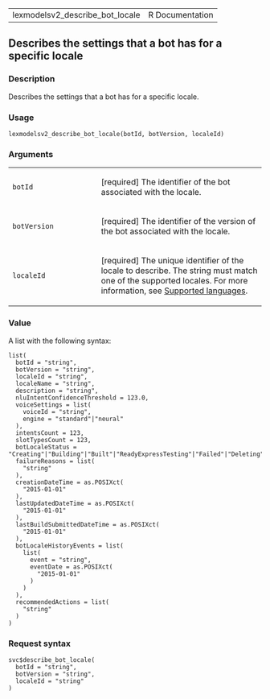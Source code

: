 <table style="width: 100%;">
<tbody>
<tr class="odd">
<td>lexmodelsv2_describe_bot_locale</td>
<td style="text-align: right;">R Documentation</td>
</tr>
</tbody>
</table>

## Describes the settings that a bot has for a specific locale

### Description

Describes the settings that a bot has for a specific locale.

### Usage

    lexmodelsv2_describe_bot_locale(botId, botVersion, localeId)

### Arguments

<table>
<colgroup>
<col style="width: 35%" />
<col style="width: 65%" />
</colgroup>
<tbody>
<tr class="odd">
<td><code id="lexmodelsv2_describe_bot_locale_:_botId">botId</code></td>
<td><p>[required] The identifier of the bot associated with the
locale.</p></td>
</tr>
<tr class="even">
<td><code
id="lexmodelsv2_describe_bot_locale_:_botVersion">botVersion</code></td>
<td><p>[required] The identifier of the version of the bot associated
with the locale.</p></td>
</tr>
<tr class="odd">
<td><code
id="lexmodelsv2_describe_bot_locale_:_localeId">localeId</code></td>
<td><p>[required] The unique identifier of the locale to describe. The
string must match one of the supported locales. For more information,
see <a
href="https://docs.aws.amazon.com/lexv2/latest/dg/how-languages.html">Supported
languages</a>.</p></td>
</tr>
</tbody>
</table>

### Value

A list with the following syntax:

    list(
      botId = "string",
      botVersion = "string",
      localeId = "string",
      localeName = "string",
      description = "string",
      nluIntentConfidenceThreshold = 123.0,
      voiceSettings = list(
        voiceId = "string",
        engine = "standard"|"neural"
      ),
      intentsCount = 123,
      slotTypesCount = 123,
      botLocaleStatus = "Creating"|"Building"|"Built"|"ReadyExpressTesting"|"Failed"|"Deleting"|"NotBuilt"|"Importing"|"Processing",
      failureReasons = list(
        "string"
      ),
      creationDateTime = as.POSIXct(
        "2015-01-01"
      ),
      lastUpdatedDateTime = as.POSIXct(
        "2015-01-01"
      ),
      lastBuildSubmittedDateTime = as.POSIXct(
        "2015-01-01"
      ),
      botLocaleHistoryEvents = list(
        list(
          event = "string",
          eventDate = as.POSIXct(
            "2015-01-01"
          )
        )
      ),
      recommendedActions = list(
        "string"
      )
    )

### Request syntax

    svc$describe_bot_locale(
      botId = "string",
      botVersion = "string",
      localeId = "string"
    )
